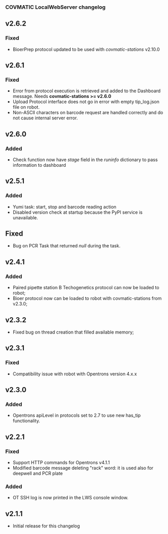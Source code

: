 ### COVMATIC LocalWebServer changelog

## v2.6.2
### Fixed
- BioerPrep protocol updated to be used with *covmatic-stations* v2.10.0

## v2.6.1
### Fixed
- Error from protocol execution is retrieved and added to the Dashboard message. Needs **covmatic-stations >= v2.6.0**
- Upload Protocol interface does not go in error with empty tip_log.json file on robot.
- Non-ASCII characters on barcode request are handled correctly and do not cause internal server error.

## v2.6.0
### Added
- Check function now have _stage_ field in the _runinfo_ dictionary to pass information to dashboard

## v2.5.1
### Added
- Yumi task: start, stop and barcode reading action
- Disabled version check at startup because the PyPI service is unavailable.

## Fixed
- Bug on PCR Task that returned _null_ during the task.

## v2.4.1
### Added
- Paired pipette station B Techogenetics protocol can now be loaded to robot;
- Bioer protocol now can be loaded to robot with covmatic-stations from v2.3.0;

## v2.3.2
- Fixed bug on thread creation that filled available memory;

## v2.3.1
### Fixed
- Compatibility issue with robot with Opentrons version 4.x.x

## v2.3.0
### Added
- Opentrons apiLevel in protocols set to 2.7 to use new has_tip functionality.

## v2.2.1
### Fixed
- Support HTTP commands for Opentrons v4.1.1
- Modified barcode message deleting "rack" word: it is used also for deepwell and PCR plate

### Added
- OT SSH log is now printed in the LWS console window.

## v2.1.1

- Initial release for this changelog